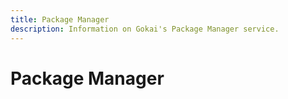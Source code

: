 ```yaml
---
title: Package Manager
description: Information on Gokai's Package Manager service.
---
```


# Package Manager
